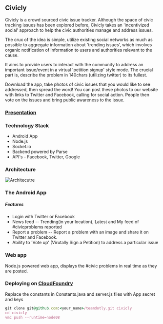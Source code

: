 ## Civicly ##

Civicly is a crowd sourced civic issue tracker. Although the space of civic tracking issues has been explored before, Civicly takes an 'incentivized social' approach to help the civic authorities manage and address issues.

The crux of the idea is simple, utilize existing social networks as much as possible to aggregate information
about 'trending issues', which involves organic notification of information to users and authorities relevant to the cause.

It aims to provide users to interact with the community to address an important issue/event in a virtual 'petition signup' style mode. The crucial part is, describe the problem in 140chars (utilizing twitter) to its fullest.


Download the app, take photos of civic issues that you would like to see addressed, then spread the word!  You can post these photos to our website with links to Twitter and Facebook, calling for social action.  People then vote on the issues and bring public awareness to the issue.

### [Presentation](http://presvo.com/0499f8c/)  ###

### Technology Stack
* Android App
* Node.js
* Socket.io
* Backend powered by Parse
* API's - Facebook, Twitter, Google

### Architecture ###

![Architecutre](https://presvo.s3.amazonaws.com/small_Architecture_diagram_Contrinutingcode__2_.png)

### The Android App ###

##### Features #####
* Login with Twitter or Facebook 
* News feed -- Trending(in your location), Latest and My feed of #civicproblems reported
* Report a problem -- Report a problem with an image and share it on Twitter and Facebook.               
* Ability to 'Vote up' (Virutally Sign a Petition) to address a particular issue

### Web app ###
Node.js powered web app, displays the #civic problems in real time as they are posted. 

### Deploying on [CloudFoundry](http://www.cloudfoundry.com) ###

Replace the constants in Constants.java and server.js files with App secret and keys
```ruby
git clone git@github.com:<your_name>/teamdotly.git civicly
cd civicly
vmc push --runtime=node08 
```